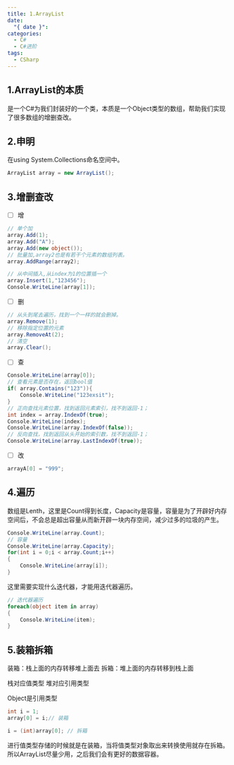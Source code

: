 ```yaml
---
title: 1.ArrayList
date:
  "{ date }": 
categories:
  - C#
  - C#进阶
tags:
  - CSharp
---
```



## 1.ArrayList的本质
是一个C#为我们封装好的一个类，本质是一个Object类型的数组，帮助我们实现了很多数组的增删查改。

## 2.申明
在using System.Collections命名空间中。
```C#
ArrayList array = new ArrayList();
```

## 3.增删查改

- [ ] 增
```C#
// 单个加
array.Add(1);
array.Add("A");
array.Add(new object());
// 批量加,array2也是有若干个元素的数组列表。
array.AddRange(array2);

// 从中间插入,从index为1的位置插一个
array.Insert(1,"123456");
Console.WriteLine(array[1]);
```
- [ ] 删
```C#
// 从头到尾去遍历，找到一个一样的就会删掉。
array.Remove(1);
// 移除指定位置的元素
array.RemoveAt(2);
// 清空
array.Clear();
```
- [ ] 查
```C#
Console.WriteLine(array[0]);
// 查看元素是否存在，返回bool值
if( array.Contains("123")){ 
	Console.WriteLine("123exsit");
}
// 正向查找元素位置，找到返回元素索引，找不到返回-1；
int index = array.IndexOf(true);
Console.WriteLine(index);
Console.WriteLine(array.IndexOf(false));
// 反向查找，找到返回从头开始的索引数，找不到返回-1；
Console.WriteLine(array.LastIndexOf(true));
```
- [ ] 改
```C#
arrayA[0] = "999";
```

## 4.遍历
数组是Lenth，这里是Count得到长度，Capacity是容量，容量是为了开辟好内存空间后，不会总是超出容量从而新开辟一块内存空间，减少过多的垃圾的产生。
```C#
Console.WriteLine(array.Count);
// 容量
Console.WriteLine(array.Capacity);
for(int i = 0;i < array.Count;i++)
{ 
	Console.WriteLine(array[i]);
}
```

这里需要实现什么迭代器，才能用迭代器遍历。
```C#
// 迭代器遍历
foreach(object item in array)
{ 
	Console.WriteLine(item);
}
```

## 5.装箱拆箱
装箱：栈上面的内存转移堆上面去
拆箱：堆上面的内存转移到栈上面

栈对应值类型
堆对应引用类型

Object是引用类型

```C#
int i = 1;
array[0] = i;// 装箱

i = (int)array[0]; // 拆箱
```

 进行值类型存储的时候就是在装箱，当将值类型对象取出来转换使用就存在拆箱。
 所以ArrayList尽量少用，之后我们会有更好的数据容器。